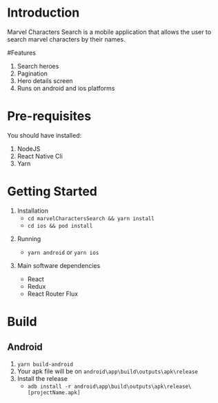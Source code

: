 # Introduction

Marvel Characters Search is a mobile application that allows the user to search marvel characters by their names.

#Features

1. Search heroes
2. Pagination
3. Hero details screen
4. Runs on android and ios platforms

# Pre-requisites

You should have installed:

1. NodeJS
2. React Native Cli
3. Yarn

# Getting Started

1. Installation
   - `cd marvelCharactersSearch && yarn install`
   - `cd ios && pod install`

2) Running

   - `yarn android` or `yarn ios`

3) Main software dependencies
   - React
   - Redux
   - React Router Flux

# Build

## Android

1. `yarn build-android`
2. Your apk file will be on `android\app\build\outputs\apk\release`
3. Install the release
   - `adb install -r android\app\build\outputs\apk\release\[projectName.apk]`
